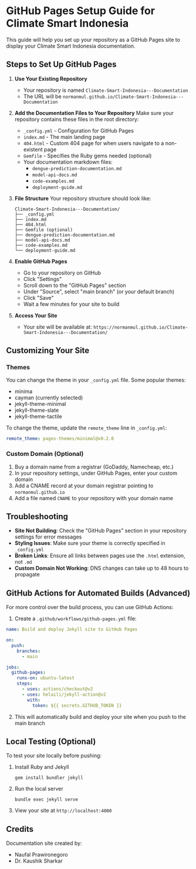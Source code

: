 # GitHub Pages Setup Guide for Climate Smart Indonesia

This guide will help you set up your repository as a GitHub Pages site to display your Climate Smart Indonesia documentation.

## Steps to Set Up GitHub Pages

1. **Use Your Existing Repository**
   - Your repository is named `Climate-Smart-Indonesia---Documentation`
   - The URL will be `normanmul.github.io/Climate-Smart-Indonesia---Documentation`

2. **Add the Documentation Files to Your Repository**
   Make sure your repository contains these files in the root directory:
   - `_config.yml` - Configuration for GitHub Pages
   - `index.md` - The main landing page
   - `404.html` - Custom 404 page for when users navigate to a non-existent page
   - `Gemfile` - Specifies the Ruby gems needed (optional)
   - Your documentation markdown files:
     - `dengue-prediction-documentation.md`
     - `model-api-docs.md`
     - `code-examples.md`
     - `deployment-guide.md`

3. **File Structure**
   Your repository structure should look like:
   ```
   Climate-Smart-Indonesia---Documentation/
   ├── _config.yml
   ├── index.md
   ├── 404.html
   ├── Gemfile (optional)
   ├── dengue-prediction-documentation.md
   ├── model-api-docs.md
   ├── code-examples.md
   └── deployment-guide.md
   ```

4. **Enable GitHub Pages**
   - Go to your repository on GitHub
   - Click "Settings"
   - Scroll down to the "GitHub Pages" section
   - Under "Source", select "main branch" (or your default branch)
   - Click "Save"
   - Wait a few minutes for your site to build

5. **Access Your Site**
   - Your site will be available at: `https://normanmul.github.io/Climate-Smart-Indonesia---Documentation/`

## Customizing Your Site

### Themes

You can change the theme in your `_config.yml` file. Some popular themes:
- minima
- cayman (currently selected)
- jekyll-theme-minimal
- jekyll-theme-slate
- jekyll-theme-tactile

To change the theme, update the `remote_theme` line in `_config.yml`:
```yaml
remote_theme: pages-themes/minimal@v0.2.0
```

### Custom Domain (Optional)

1. Buy a domain name from a registrar (GoDaddy, Namecheap, etc.)
2. In your repository settings, under GitHub Pages, enter your custom domain
3. Add a CNAME record at your domain registrar pointing to `normanmul.github.io`
4. Add a file named `CNAME` to your repository with your domain name

## Troubleshooting

- **Site Not Building**: Check the "GitHub Pages" section in your repository settings for error messages
- **Styling Issues**: Make sure your theme is correctly specified in `_config.yml`
- **Broken Links**: Ensure all links between pages use the `.html` extension, not `.md`
- **Custom Domain Not Working**: DNS changes can take up to 48 hours to propagate

## GitHub Actions for Automated Builds (Advanced)

For more control over the build process, you can use GitHub Actions:

1. Create a `.github/workflows/github-pages.yml` file:

```yaml
name: Build and deploy Jekyll site to GitHub Pages

on:
  push:
    branches:
      - main

jobs:
  github-pages:
    runs-on: ubuntu-latest
    steps:
      - uses: actions/checkout@v2
      - uses: helaili/jekyll-action@v2
        with:
          token: ${{ secrets.GITHUB_TOKEN }}
```

2. This will automatically build and deploy your site when you push to the main branch

## Local Testing (Optional)

To test your site locally before pushing:

1. Install Ruby and Jekyll
   ```
   gem install bundler jekyll
   ```

2. Run the local server
   ```
   bundle exec jekyll serve
   ```

3. View your site at `http://localhost:4000`

## Credits

Documentation site created by:
- Naufal Prawironegoro
- Dr. Kaushik Sharkar
